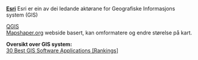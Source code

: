 

<B><A HREF='https://www.esri.com '>Esri</A></B>  Esri er ein av dei ledande aktørane for Geografiske Informasjons system (GIS)<BR>



  <A HREF="https://www.qgis.org"> QGIS </A> <BR>
  <A HREF='https://mapshaper.org/'>Mapshaper.org</A> webside basert, kan omformatere og endre størelse på kart. <BR> 


  <B>Oversikt over GIS system:</B><BR>
<A HREF ='https://gisgeography.com/best-gis-software/'>30 Best GIS Software Applications [Rankings]</A><BR>
